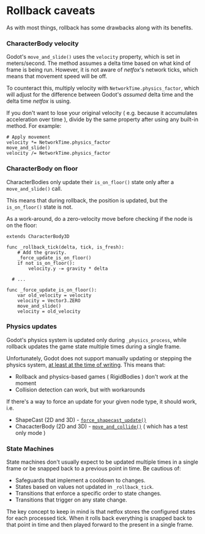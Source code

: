 # Rollback caveats

As with most things, rollback has some drawbacks along with its benefits.

### CharacterBody velocity

Godot's `move_and_slide()` uses the `velocity` property, which is set in
meters/second. The method assumes a delta time based on what kind of frame is
being run. However, it is not aware of *netfox*'s network ticks, which means
that movement speed will be off.

To counteract this, multiply velocity with `NetworkTime.physics_factor`, which
will adjust for the difference between Godot's *assumed* delta time and the
delta time *netfox* is using.

If you don't want to lose your original velocity ( e.g. because it accumulates
acceleration over time ), divide by the same property after using any built-in
method. For example:

```gdscript
# Apply movement
velocity *= NetworkTime.physics_factor
move_and_slide()
velocity /= NetworkTime.physics_factor
```

### CharacterBody on floor

CharacterBodies only update their `is_on_floor()` state only after a
`move_and_slide()` call.

This means that during rollback, the position is updated, but the
`is_on_floor()` state is not.

As a work-around, do a zero-velocity move before checking if the node is on the
floor:

```gdscript
extends CharacterBody3D

func _rollback_tick(delta, tick, is_fresh):
	# Add the gravity.
	_force_update_is_on_floor()
	if not is_on_floor():
		velocity.y -= gravity * delta

  # ...

func _force_update_is_on_floor():
	var old_velocity = velocity
	velocity = Vector3.ZERO
	move_and_slide()
	velocity = old_velocity
```

### Physics updates

Godot's physics system is updated only during `_physics_process`, while
rollback updates the game state multiple times during a single frame.

Unfortunately, Godot does not support manually updating or stepping the physics
system, [at least at the time of writing](https://github.com/godotengine/godot/pull/76462).
This means that:

* Rollback and physics-based games ( RigidBodies ) don't work at the moment
* Collision detection can work, but with workarounds

If there's a way to force an update for your given node type, it should work,
i.e.

* ShapeCast (2D and 3D) - [`force_shapecast_update()`] 
* ChacacterBody (2D and 3D) - [`move_and_collide()`] ( which has a test only
  mode )


### State Machines

State machines don't usually expect to be updated multiple times in a single
frame or be snapped back to a previous point in time. Be cautious of:

- Safeguards that implement a cooldown to changes.
- States based on values not updated in `_rollback_tick`.
- Transitions that enforce a specific order to state changes.
- Transitions that trigger on any state change.

The key concept to keep in mind is that netfox stores the configured states for
each processed tick. When it rolls back everything is snapped back to that
point in time and then played forward to the present in a single frame.


[`force_shapecast_update()`]: https://docs.godotengine.org/en/stable/classes/class_shapecast3d.html#class-shapecast3d-method-force-shapecast-update
[`move_and_collide()`]: https://docs.godotengine.org/en/stable/classes/class_physicsbody3d.html#class-physicsbody3d-method-move-and-collide
